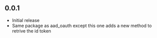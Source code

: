 ## 0.0.1

* Initial release 
* Same package as aad_oauth except this one adds a new method to retrive the id token
